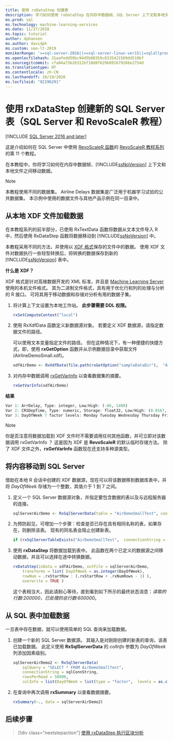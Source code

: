 ```yaml
---
title: 使用 rxDataStep 创建表
description: 学习如何使用 rxDataStep 在内存中数据帧、SQL Server 上下文和本地文件之间移动数据。
ms.prod: sql
ms.technology: machine-learning-services
ms.date: 11/27/2018
ms.topic: tutorial
author: dphansen
ms.author: davidph
ms.custom: seo-lt-2019
monikerRange: '>=sql-server-2016||>=sql-server-linux-ver15||=sqlallproducts-allversions'
ms.openlocfilehash: 31aafedd59bc94d5b80359c8335421569dd510bf
ms.sourcegitcommit: cfa04a73b26312bf18d8f6296891679166e2754d
ms.translationtype: HT
ms.contentlocale: zh-CN
ms.lasthandoff: 10/19/2020
ms.locfileid: "92196291"
---
```

# <a name="create-new-sql-server-table-using-rxdatastep-sql-server-and-revoscaler-tutorial"></a>使用 rxDataStep 创建新的 SQL Server 表（SQL Server 和 RevoScaleR 教程）
[!INCLUDE [SQL Server 2016 and later](../../includes/applies-to-version/sqlserver2016.md)]

这是介绍如何在 SQL Server 中使用 [RevoScaleR 函数](/machine-learning-server/r-reference/revoscaler/revoscaler)的 [RevoScaleR 教程系列](deepdive-data-science-deep-dive-using-the-revoscaler-packages.md)的第 11 个教程。

在本教程中，你将学习如何在内存中数据帧、[!INCLUDE[ssNoVersion](../../includes/ssnoversion-md.md)] 上下文和本地文件之间移动数据。

> [!NOTE]
> 本教程使用不同的数据集。 Airline Delays 数据集是广泛用于机器学习试验的公共数据集。 本示例中使用的数据文件与其他产品示例在同一目录中。

## <a name="load-data-from-a-local-xdf-file"></a>从本地 XDF 文件加载数据

在本教程系列的前半部分，已使用 RxTextData  函数将数据从文本文件导入 R 中，然后使用 RxDataStep  函数将数据移动到 [!INCLUDE[ssNoVersion](../../includes/ssnoversion-md.md)] 中。

本教程采用不同的方法，并使用以 [XDF 格式](https://en.wikipedia.org/wiki/Extensible_Data_Format)保存的文件中的数据。 使用 XDF 文件对数据执行一些轻型转换后，将转换的数据保存到新的 [!INCLUDE[ssNoVersion](../../includes/ssnoversion-md.md)] 表中。

**什么是 XDF？**

XDF 格式是针对高维数据开发的 XML 标准，并且是 [Machine Learning Server](/machine-learning-server/r/concept-what-is-xdf) 使用的本机文件格式。 其为二进制文件格式，具有用于优化行和列的处理与分析的 R 接口。  可将其用于移动数据和存储对分析有用的数据子集。

1. 将计算上下文设置为本地工作站。 **此步骤需要 DDL 权限。**

    ```R
    rxSetComputeContext("local")
    ```
  
2. 使用 RxXdfData  函数定义新数据源对象。 若要定义 XDF 数据源，请指定数据文件的路径。  

    可以使用文本变量指定文件的路径。 但在这种情况下，有一种便捷的快捷方式，即，使用 **rxGetOption** 函数并从示例数据目录中获取文件 (AirlineDemoSmall.xdf)。
  
    ```R
    xdfAirDemo <- RxXdfData(file.path(rxGetOption("sampleDataDir"),  "AirlineDemoSmall.xdf"))
    ```

3. 对内存中数据调用 [rxGetVarInfo](/machine-learning-server/r-reference/revoscaler/rxgetvarinfoxdf) 以查看数据集的摘要。
  
    ```R
    rxGetVarInfo(xdfAirDemo)
    ```

**结果**

```R
Var 1: ArrDelay, Type: integer, Low/High: (-86, 1490)
Var 2: CRSDepTime, Type: numeric, Storage: float32, Low/High: (0.0167, 23.9833)
Var 3: DayOfWeek 7 factor levels: Monday Tuesday Wednesday Thursday Friday Saturday Sunday
```

> [!NOTE]
> 
> 你是否注意将数据加载到 XDF 文件时不需要调用任何其他函数，并可立即对该数据调用 rxGetVarInfo  ？ 这是因为 XDF 是 **RevoScaleR** 的默认临时存储方法。 除了 XDF 文件之外，**rxGetVarInfo** 函数现在还支持多种源类型。

## <a name="move-contents-to-sql-server"></a>将内容移动到 SQL Server

借助在本地 R 会话中创建的 XDF 数据源，现在可以将该数据移到数据库表中，并将 *DayOfWeek* 存储为一个整数，其值介于 1 到 7 之间。

1. 定义一个 SQL Server 数据源对象，并指定要包含数据的表以及与远程服务器的连接。
  
    ```R
    sqlServerAirDemo <- RxSqlServerData(table = "AirDemoSmallTest", connectionString = sqlConnString)
    ```
  
2. 为预防起见，可增加一个步骤：检查是否已存在具有相同名称的表，如果存在，则删除该表。 现有的同名表会阻止创建新表。
  
    ```R
    if (rxSqlServerTableExists("AirDemoSmallTest",  connectionString = sqlConnString))  rxSqlServerDropTable("AirDemoSmallTest",  connectionString = sqlConnString)
    ```
  
3. 使用 **rxDataStep** 将数据加载到表中。 此函数在两个已定义的数据源之间移动数据，并且可以选择在途中转换数据。
  
    ```R
    rxDataStep(inData = xdfAirDemo, outFile = sqlServerAirDemo,
        transforms = list( DayOfWeek = as.integer(DayOfWeek),
        rowNum = .rxStartRow : (.rxStartRow + .rxNumRows - 1) ),
        overwrite = TRUE )
    ```
  
    这个表相当大，因此请耐心等待，直到看到如下所示的最终状态消息：*读取的行数:200000，已处理的总行数:600000*。
     
## <a name="load-data-from-a-sql-table"></a>从 SQL 表中加载数据

一旦表中存在数据，就可以使用简单的 SQL 查询来加载数据。 

1. 创建一个新的 SQL Server 数据源。 其输入是对刚刚创建的新表的查询，该表已加载数据。 此定义使用 **RxSqlServerData** 的 *colInfo* 参数为 *DayOfWeek* 列添加因素级别。
  
    ```R
    sqlServerAirDemo2 <- RxSqlServerData(
        sqlQuery = "SELECT * FROM AirDemoSmallTest",
        connectionString = sqlConnString,
        rowsPerRead = 50000,
        colInfo = list(DayOfWeek = list(type = "factor",  levels = as.character(1:7))))
    ```
  
2. 在查询中再次调用  **rxSummary** 以查看数据摘要。
  
    ```R
    rxSummary(~., data = sqlServerAirDemo2)
    ```

## <a name="next-steps"></a>后续步骤

> [!div class="nextstepaction"]
> [使用 rxDataStep 执行区块分析](../../machine-learning/tutorials/deepdive-perform-chunking-analysis-using-rxdatastep.md)